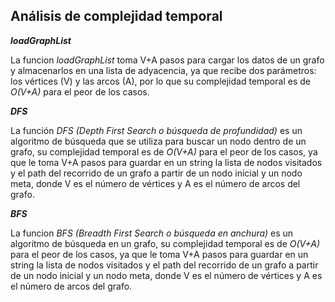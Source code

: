 ## Análisis de complejidad temporal

***loadGraphList***

La funcion *loadGraphList* toma V+A pasos para cargar los datos de un grafo y almacenarlos en una lista de adyacencia, ya que recibe dos parámetros: los vértices (V) y las arcos (A), por lo que su complejidad temporal es de *O(V+A)* para el peor de los casos.

***DFS***

La función *DFS (Depth First Search o búsqueda de profundidad)* es un algoritmo de búsqueda que se utiliza para buscar un nodo dentro de un grafo, su complejidad temporal es de *O(V+A)* para el peor de los casos, ya que le toma V+A pasos para guardar en un string la lista de nodos visitados y el path del recorrido de un grafo a partir de un nodo inicial y un nodo meta, donde V es el número de vértices y A es el número de arcos del grafo.

***BFS***

La funcion *BFS (Breadth First Search o búsqueda en anchura)* es un algoritmo de búsqueda en un grafo, su complejidad temporal es de *O(V+A)* para el peor de los casos, ya que le toma V+A pasos para guardar en un string la lista de nodos visitados y el path del recorrido de un grafo a partir de un nodo inicial y un nodo meta, donde V es el número de vértices y A es el número de arcos del grafo.
